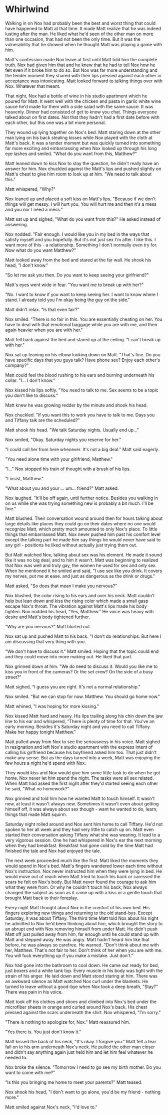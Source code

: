 # Whirlwind

Walking in on Nox had probably been the best and worst thing that could have happened to Matt at that time.  It made Matt realize that he was indeed lusting after the man.  He liked what he'd seen of the other man on more than one occasion, that had not been the only time.  But it was the vulnerability that he showed when he thought Matt was playing a game with him.  

Matt's confession made Nox leave at first until Matt told him the complete truth.  Nox had given him that and he knew that he had to tell Nox how he felt even if it broke him to do so.  But Nox was far more understanding and the tender moment they shared with their lips pressed against each other in acceptance was intoxicating.  Matt looked forward to talking things over with Nox.  Whatever that meant.

That night, Nox had a bottle of wine in his studio apartment which he poured for Matt.  It went well with the chicken and pasta in garlic white wine sauce he'd made for them with a side salad with the same sauce. It was heavenly.  Dinner had consisted of get to know you chat.  Things everyone talked about on first dates.  Not that they hadn't had a first date before with each other, but this one was a bit more personal.

They wound up lying together on Nox's bed.  Matt staring down at the other man lying on his back stealing kisses while Nox played with the cloth at Matt's back.  It was a tender moment but was quickly turned into something far more exciting and embarrassing when Nox looked up through his long eye lashes and smiled.  "What do you want from this, Matthew?"

Matt leaned down to kiss Nox to stay the question, he didn't really have an answer for him.  Nox chuckled against the Matt's lips and pushed slightly on Matt's chest to give him room to look up at him.  "We need to talk about this."

Matt whispered, "Why?"

Nox leaned up and placed a soft kiss on Matt's lips, "Because if we don't things will get messy.  I will hurt you.  You will hurt me and then it's a mess and you nor I need a mess."

Matt sat up and sighed, "What do you want from this?"  He asked instead of answering.

Nox nodded.  "Fair enough.  I would like you in my bed in the ways that satisfy myself and you hopefully.  But it's not just sex I'm after.  I like this.  I want more of this - a relationship.  Something I don't normally even try for.  Now what do you want Matthew?"

Matt looked away from the bed and stared at the far wall. He shook his head, "I don't know."

"So let me ask you then.  Do you want to keep seeing your girlfriend?"

Matt's eyes went wide in fear.  "You want me to break up with her?"

"No.  I want to know if you want to keep seeing her.  I want to know where I stand.  I already told you I'm okay being the guy on the side."

Matt didn't relax.  "Is that even fair?"

Nox smiled.  "There is no fair in this.  You are essentially cheating on her.  You have to deal with that emotional baggage while you are with me, and then again heavier when you are with her."

Matt fell back against the bed and stared up at the ceiling.  "I can't break up with her."

Nox sat up leaning on his elbow looking down on Matt.  "That's fine.  Do you have specific days that you guys talk?  Have phone sex?  Enjoy each other's company?"

Matt could feel the blood rushing to his ears and burning underneath his collar.  "I... I don't know."

Nox kissed his lips softly. "You need to talk to me.  Sex seems to be a topic you don't like to discuss."

Matt knew he was growing redder by the minute and shook his head.

Nox chuckled. "If you want this to work you have to talk to me.  Days you and Tiffany talk are the scheduled?"

Matt shook his head.  "We talk Saturday nights.  Usually end up..."

Nox smiled, "Okay.  Saturday nights you reserve for her."

"I could call her from here whenever.  It's not a big deal."  Matt said eagerly.

"You need alone time with your girlfriend, Matthew."

"I..."  Nox stopped his train of thought with a brush of his lips.

"I insist, Matthew."

"What about you and your ... um... friend?"  Matt asked.

Nox laughed.  "It'll be off again,  until further notice.  Besides you walking in on us while she was trying something new is probably a bit much.  I'll be fine."

Matt blushed.  Their conversation wound around then for hours talking about large details like places they could go on their dates where no one would recognize Matt, which pretty much amounted to only Nox's place.  To little things that embarrassed Matt.  Nox never pushed him past his comfort level except the talking part he made him say things he would never have said to any girl - positions he liked without actually just trying them out.  

But Matt watched Nox, talking about sex was his element.  He made it sound like it was no big deal, and to him it wasn't.  Matt was beginning to realized that Nox was well and truly gay, the women he used for sex and only sex.    When he mentioned it he smiled and said, "I use sex like you drink.  It covers my nerves, put me at ease.  and just as dangerous as the drink or drugs."

Matt asked, "So does that mean I make you nervous?"

Nox blushed, the color rising to his ears and over his neck.  Matt couldn't help but lean down and kiss the rising color which made a small gasp escape Nox's throat.  The vibration against Matt's lips made his body tighten.  Nox nodded his head, "Yes, Matthew."  He voice was heavy with desire and Matt's body tightened further.

"Why are you nervous?"  Matt blurted out.

Nox sat up and pushed Matt to his back.  "I don't do relationships.  But here I am discussing that very thing with you.

"We don't have to discuss it."  Matt smiled.  Hoping that the topic could end and they could move into more making out.  He liked that part.

Nox grinned down at him.  "We do need to discuss it.  Would you like me to kiss you in front of the cameras?  Or the set crew?  On the side of a busy street?"

Matt sighed, "I guess you are right.  It's not a normal relationship."

Nox smiled.  "But we can stop for now.  Matthew.  You should go home now."

Matt whined, "I was hoping for more kissing."

Nox kissed Matt hard and heavy.  His lips trailing along his chin down the jaw line to his ear and whispered, "There is plenty of time for that.  You've an early morning.  Besides it's Saturday night and you need to call Tiffany.  Make her happy tonight Matthew."

Matt pulled away from Nox to see the seriousness in his voice.  Matt sighed in resignation and left Nox's studio apartment with the express intent of calling his girlfriend because his boyfriend asked him too.  That just didn't make any sense.  But as the days turned into a week, Matt was enjoying the few hours a night he'd spend with Nox.

They would kiss and Nox would give him some little task to do when he got home.  Nox never let him spend the night.  The tasks were all sex related.  When Matt had asked the first night after they'd started seeing each other he said, "What no homework?"

Nox grinned and told him how he wanted Matt to touch himself. It wasn't new, at least it wasn't always new.  Sometimes it wasn't even about getting himself off, it was always about sex though - want he wanted to do, learn, things that made Matt squirm.

Saturday night rolled around and Nox sent him home to call Tiffany.  He'd not spoken to her all week and they had very little to catch up on.  Matt even started their conversation asking Tiffany what she was wearing.  It lead to a very vigorous session.  One he had whispered in Nox's ear the next morning when they had breakfast.  Breakfast had gone cold by the time Matt had finished the tale and Nox had enjoyed the tale.  

The next week proceeded much like the first.  Matt liked the moments they would spend in Nox's bed.  Matt's fingers wandered lower each time without Nox's instruction.  Nox never instructed him when they were lying in bed.  He would move out of reach when Matt tried to touch his back or caressed the scars he felt on Nox's body.  But Matt never found the courage to ask him what they were from.  Or why he couldn't touch his back, Nox always changed the subject as soon as it came up with a kiss or a gentle touch that brought Matt back to their foreplay.

Every night Matt thought about Nox in the comfort of his own bed.  His fingers exploring new things and returning to the old stand-bys.  Except Saturday, it was about Tiffany.  The third time Matt told Nox about his night he admitted to Nox he'd been thinking about him, which brought the story to an abrupt end with Nox removing himself from under Matt.  He didn't push Matt off just pulled away from him, far enough until he could stand up with Matt and stepped away.  He was angry.  Matt hadn't heard him like that before, he was always so carefree.  He warned. "Don't think about me with her, Matthew.  That's not fair to her.  Don't think of her when you are with me.  You will fuck everything up if you make a mistake.  Just don't."

Nox had gone into the bathroom to cool down.  He came out ready for bed, just boxers and a white tank top.  Every muscle in his body was tight with the strain of his anger.  He laid down and Matt stood staring at him.  There was an awkward silence as Matt watched Nox curl under the blankets.  He turned to leave without a good-bye when Nox took a deep breath, "Stay?"  There was pain in his voice.

Matt took off his clothes and shoes and climbed into Nox's bed under the microfiber sheets in orange and curled around Nox's back.  His chest pressed against the scars underneath the shirt.  Nox whispered, "I'm sorry."

"There is nothing to apologize for, Nox."  Matt reassured him.

"Yes there is.  You just don't know it."  

Matt kissed the back of his neck, "It's okay.  I forgive you."  Matt felt a tear fall on to his arm underneath Nox's neck.  He pulled the other man closer and didn't say anything again just held him and let him feel whatever he needed to.

Nox broke the silence.  "Tomorrow I need to go see my birth mother.  Do you want to come with me?"

"Is this you bringing me home to meet your parents?"  Matt teased.

Nox shook his head, "I don't want to go alone, you'd be my friend - nothing more."

Matt smiled against Nox's neck, "I'd love to."